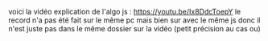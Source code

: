 voici la vidéo explication de l'algo js :  https://youtu.be/Ix8DdcToepY
le record n'a pas été fait sur le même pc mais bien sur avec le même js donc il n'est juste pas dans le même dossier sur la vidéo (petit précision au cas ou)